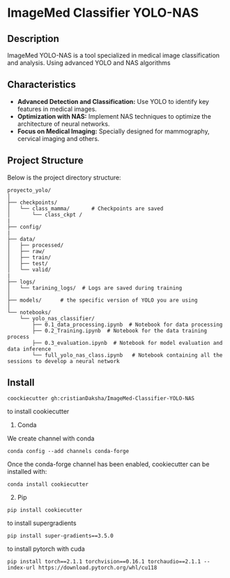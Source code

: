 # ImageMed Classifier YOLO-NAS

## Description
 ImageMed YOLO-NAS is a tool specialized in medical image classification and analysis. Using advanced YOLO and NAS algorithms

## Characteristics
- **Advanced Detection and Classification:** Use YOLO to identify key features in medical images.
- **Optimization with NAS:** Implement NAS techniques to optimize the architecture of neural networks.
- **Focus on Medical Imaging:** Specially designed for mammography, cervical imaging and others.

## Project Structure

Below is the project directory structure:
```
proyecto_yolo/
│
├── checkpoints/
│   └── class_mamma/       # Checkpoints are saved
│       └── class_ckpt /
|
├── config/
|
├── data/
│   ├── processed/
│   ├── raw/
│   ├── train/
│   ├── test/
│   └── valid/
|
├── logs/
│   └── tarining_logs/  # Logs are saved during training
│
├── models/      # the specific version of YOLO you are using
│
└── notebooks/
    └── yolo_nas_classifier/
        ├── 0.1_data_processing.ipynb  # Notebook for data processing
        ├── 0.2_Training.ipynb  # Notebook for the data training process
        ├── 0.3_evaluation.ipynb  # Notebook for model evaluation and data inference
        └── full_yolo_nas_class.ipynb   # Notebook containing all the sessions to develop a neural network
```


## Install
```
coockiecutter gh:cristianDaksha/ImageMed-Classifier-YOLO-NAS
```


to install cookiecutter
1. Conda

We create channel with conda
```
conda config --add channels conda-forge
```

Once the conda-forge channel has been enabled, cookiecutter can be installed with:
```
conda install cookiecutter
```

2. Pip

```
pip install cookiecutter
```

to install supergradients
```
pip install super-gradients==3.5.0
```
to install pytorch with cuda
```
pip install torch==2.1.1 torchvision==0.16.1 torchaudio==2.1.1 --index-url https://download.pytorch.org/whl/cu118
```